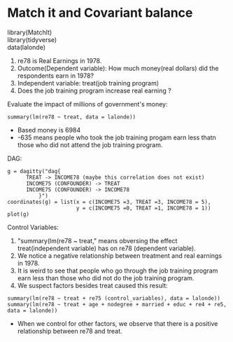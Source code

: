 # Match it and Covariant balance

library(MatchIt) \
library(tidyverse) \
data(lalonde)

1. re78 is Real Earnings in 1978.
2. Outcome(Dependent variable): How much money(real dollars) did the respondents earn in 1978? 
3. Independent variable: treat(job training program)
4. Does the job training program increase real earning ?

Evaluate the impact of millions of government's money:
```
summary(lm(re78 ~ treat, data = lalonde))
```
+ Based money is 6984
+ -635 means people who took the job training progam earn less thatn those who did not attend the job training program. 

DAG:
```
g = dagitty("dag{
      TREAT -> INCOME78 (maybe this correlation does not exist)
      INCOME75 (CONFOUNDER) -> TREAT
      INCOME75 (CONFOUNDER) -> INCOME78
          }")
coordinates(g) = list(x = c(INCOME75 =3, TREAT =3, INCOME78 = 5),
                      y = c(INCOME75 =0, TREAT =1, INCOME78 = 1))
plot(g)
```
Control Variables: 
1. "summary(lm(re78 ~ treat," means obversing the effect treat(independent variable) has on re78 (dependent variable). 
2. We notice a negative relationship between treatment and real earnings in 1978.
3. It is weird to see that people who go through the job training program earn less than those who did not do the job training program. 
4. We suspect factors besides treat caused this result:
```
summary(lm(re78 ~ treat + re75 (control_variables), data = lalonde))
summary(lm(re78 ~ treat + age + nodegree + married + educ + re4 + re5, data = lalonde))
```
+ When we control for other factors, we observe that there is a positive relationship between re78 and treat. 

```

```
